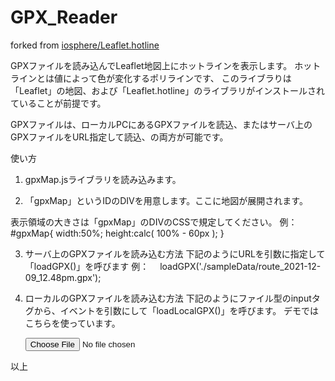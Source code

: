 # GPX_Reader
forked from [iosphere/Leaflet.hotline](https://github.com/iosphere/Leaflet.hotline)

GPXファイルを読み込んでLeaflet地図上にホットラインを表示します。
ホットラインとは値によって色が変化するポリラインです、
このライブラりは「Leaflet」の地図、および「Leaflet.hotline」のライブラリがインストールされていることが前提です。

GPXファイルは、ローカルPCにあるGPXファイルを読込、またはサーバ上のGPXファイルをURL指定して読込、の両方が可能です。

使い方

1. gpxMap.jsライブラリを読み込みます。
	<script src="./scripts/gpxMap.js" ></script>

2. 「gpxMap」というIDのDIVを用意します。ここに地図が展開されます。
	<div id="gpxMap"></div>

  表示領域の大きさは「gpxMap」のDIVのCSSで規定してください。
  例：
	#gpxMap{
    	width:50%;
    	height:calc( 100% - 60px );
    }

3. サーバ上のGPXファイルを読み込む方法
	下記のようにURLを引数に指定して「loadGPX()」を呼びます
	例：
	　loadGPX('./sampleData/route_2021-12-09_12.48pm.gpx');

4. ローカルのGPXファイルを読み込む方法
	下記のようにファイル型のinputタグから、イベントを引数にして「loadLocalGPX()」を呼びます。
	デモではこちらを使っています。
	
	<input type="file" accept=".gpx" onchange="loadLocalGPX(event)" />
	

以上

